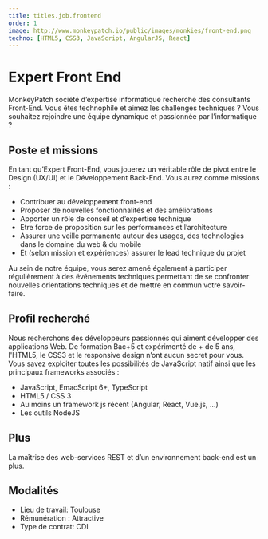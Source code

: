 ```yaml
---
title: titles.job.frontend
order: 1
image: http://www.monkeypatch.io/public/images/monkies/front-end.png
techno: [HTML5, CSS3, JavaScript, AngularJS, React]
---
```


# Expert Front End

MonkeyPatch société d’expertise informatique recherche des consultants Front-End. Vous êtes technophile et aimez les challenges techniques ? Vous souhaitez rejoindre une équipe dynamique et passionnée par l’informatique ?

## Poste et missions

En tant qu’Expert Front-End, vous jouerez un véritable rôle de pivot entre le Design (UX/UI) et le Développement Back-End.
Vous aurez comme missions :

* Contribuer au développement front-end
* Proposer de nouvelles fonctionnalités et des améliorations
* Apporter un rôle de conseil et d’expertise technique
* Etre force de proposition sur les performances et l’architecture
* Assurer une veille permanente autour des usages, des technologies dans le domaine du web & du mobile
* Et (selon mission et expériences) assurer le lead technique du projet

<!--more-->

Au sein de notre équipe, vous serez amené également à participer régulièrement à des événements techniques permettant de se confronter nouvelles orientations techniques et de mettre en commun votre savoir-faire.

## Profil recherché

Nous recherchons des développeurs passionnés qui aiment développer des applications Web. De formation Bac+5 et expérimenté de + de 5 ans, l'HTML5, le CSS3 et le responsive design n’ont aucun secret pour vous. Vous savez exploiter toutes les possibilités de JavaScript natif ainsi que les principaux frameworks associés :

 * JavaScript, EmacScript 6+, TypeScript
 * HTML5 / CSS 3
 * Au moins un framework js récent (Angular, React, Vue.js, ...)
 * Les outils NodeJS

## Plus

La maîtrise des web-services REST et d’un environnement back-end est un plus.

## Modalités

* Lieu de travail: Toulouse
* Rémunération : Attractive
* Type de contrat: CDI
